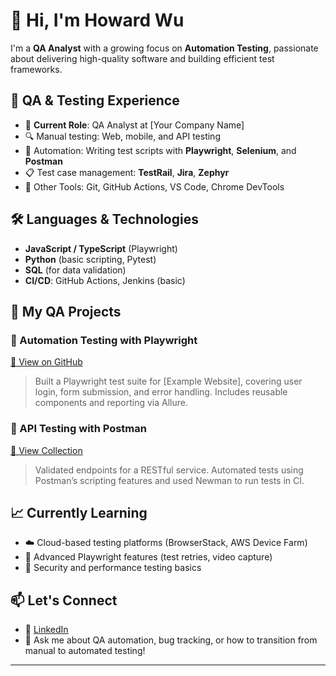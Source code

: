 # 👋 Hi, I'm Howard Wu

I'm a **QA Analyst** with a growing focus on **Automation Testing**, passionate about delivering high-quality software and building efficient test frameworks.

## 🧪 QA & Testing Experience

- 💼 **Current Role**: QA Analyst at [Your Company Name]
- 🔍 Manual testing: Web, mobile, and API testing
- 🤖 Automation: Writing test scripts with **Playwright**, **Selenium**, and **Postman**
- 📋 Test case management: **TestRail**, **Jira**, **Zephyr**
- 🧰 Other Tools: Git, GitHub Actions, VS Code, Chrome DevTools

## 🛠️ Languages & Technologies

- **JavaScript / TypeScript** (Playwright)
- **Python** (basic scripting, Pytest)
- **SQL** (for data validation)
- **CI/CD**: GitHub Actions, Jenkins (basic)

## 🧪 My QA Projects

### 🔹 Automation Testing with Playwright
[🔗 View on GitHub](https://github.com/yourusername/your-playwright-project)

> Built a Playwright test suite for [Example Website], covering user login, form submission, and error handling. Includes reusable components and reporting via Allure.

### 🔹 API Testing with Postman
[🔗 View Collection](https://github.com/yourusername/postman-tests)

> Validated endpoints for a RESTful service. Automated tests using Postman’s scripting features and used Newman to run tests in CI.

## 📈 Currently Learning

- ☁️ Cloud-based testing platforms (BrowserStack, AWS Device Farm)
- 🧪 Advanced Playwright features (test retries, video capture)
- 🔐 Security and performance testing basics

## 📫 Let's Connect

- 💼 [LinkedIn](https://www.linkedin.com/in/yourname)
- 💬 Ask me about QA automation, bug tracking, or how to transition from manual to automated testing!

---
